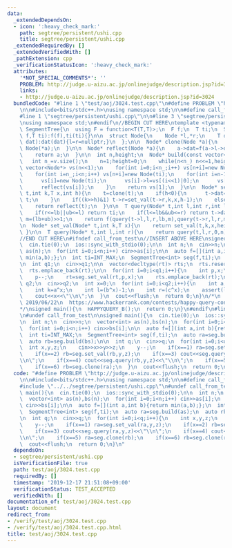 ```yaml
---
data:
  _extendedDependsOn:
  - icon: ':heavy_check_mark:'
    path: segtree/persistent/ushi.cpp
    title: segtree/persistent/ushi.cpp
  _extendedRequiredBy: []
  _extendedVerifiedWith: []
  _pathExtension: cpp
  _verificationStatusIcon: ':heavy_check_mark:'
  attributes:
    '*NOT_SPECIAL_COMMENTS*': ''
    PROBLEM: http://judge.u-aizu.ac.jp/onlinejudge/description.jsp?id=3024
    links:
    - http://judge.u-aizu.ac.jp/onlinejudge/description.jsp?id=3024
  bundledCode: "#line 1 \"test/aoj/3024.test.cpp\"\n#define PROBLEM \"http://judge.u-aizu.ac.jp/onlinejudge/description.jsp?id=3024\"\
    \n\n#include<bits/stdc++.h>\nusing namespace std;\n\n#define call_from_test\n\
    #line 1 \"segtree/persistent/ushi.cpp\"\n\n#line 3 \"segtree/persistent/ushi.cpp\"\
    \nusing namespace std;\n#endif\n//BEGIN CUT HERE\ntemplate <typename T>\nstruct\
    \ SegmentTree{\n  using F = function<T(T,T)>;\n  F f;\n  T ti;\n  SegmentTree(F\
    \ f,T ti):f(f),ti(ti){}\n\n  struct Node{\n    Node *l,*r;\n    T dat;\n    Node(T\
    \ dat):dat(dat){l=r=nullptr;}\n  };\n\n  Node* clone(Node *a){\n    return new\
    \ Node(*a);\n  }\n\n  Node* reflect(Node *a){\n    a->dat=f(a->l->dat,a->r->dat);\n\
    \    return a;\n  }\n\n  int n,height;\n  Node* build(const vector<T> &v){\n \
    \   int n_=v.size();\n    n=1;height=0;\n    while(n<n_) n<<=1,height++;\n   \
    \ vector<Node*> vs(n<<1);\n    for(int i=0;i<n_;i++) vs[n+i]=new Node(v[i]);\n\
    \    for(int i=n_;i<n;i++) vs[n+i]=new Node(ti);\n    for(int i=n-1;i;i--){\n\
    \      vs[i]=new Node(ti);\n      vs[i]->l=vs[(i<<1)|0];\n      vs[i]->r=vs[(i<<1)|1];\n\
    \      reflect(vs[i]);\n    }\n    return vs[1];\n  }\n\n  Node* set_val(Node*\
    \ t,int k,T x,int h){\n    t=clone(t);\n    if(h<0){\n      t->dat=x;\n      return\
    \ t;\n    }\n    if((k>>h)&1) t->r=set_val(t->r,k,x,h-1);\n    else t->l=set_val(t->l,k,x,h-1);\n\
    \    return reflect(t);\n  }\n\n  T query(Node* t,int l,int r,int lb,int ub){\n\
    \    if(r<=lb||ub<=l) return ti;\n    if(l<=lb&&ub<=r) return t->dat;\n    int\
    \ m=(lb+ub)>>1;\n    return f(query(t->l,l,r,lb,m),query(t->r,l,r,m,ub));\n  }\n\
    \n  Node* set_val(Node* t,int k,T x){\n    return set_val(t,k,x,height-1);\n \
    \ }\n\n  T query(Node* t,int l,int r){\n    return query(t,l,r,0,n);\n  }\n};\n\
    //END CUT HERE\n#ifndef call_from_test\n//INSERT ABOVE HERE\nsigned HAPPYQUERY_B(){\n\
    \  cin.tie(0);\n  ios::sync_with_stdio(0);\n\n  int n;\n  cin>>n;\n  vector<int>\
    \ as(n);\n  for(int i=0;i<n;i++) cin>>as[i];\n\n  auto f=[](int a,int b){return\
    \ min(a,b);};\n  int ti=INT_MAX;\n  SegmentTree<int> seg(f,ti);\n  auto rt=seg.build(as);\n\
    \n  int q1;\n  cin>>q1;\n\n  vector<decltype(rt)> rts;\n  rts.reserve(q1+1);\n\
    \  rts.emplace_back(rt);\n\n  for(int i=0;i<q1;i++){\n    int p,x;\n    cin>>p>>x;\n\
    \    p--;\n    rt=seg.set_val(rt,p,x);\n    rts.emplace_back(rt);\n  }\n\n  int\
    \ q2;\n  cin>>q2;\n  int x=0;\n  for(int i=0;i<q2;i++){\n    int a,b,c;\n    cin>>a>>b>>c;\n\
    \    int k=a^x;\n    int l=(b^x)-1;\n    int r=(c^x);\n    assert(l<r);\n    x=seg.query(rts[k],l,r);\n\
    \    cout<<x<<\"\\n\";\n  }\n  cout<<flush;\n  return 0;\n}\n/*\n  verified on\
    \ 2019/06/22\n  https://www.hackerrank.com/contests/happy-query-contest/challenges/minimum-history-query\n\
    */\nsigned main(){\n  HAPPYQUERY_B();\n  return 0;\n}\n#endif\n#line 8 \"test/aoj/3024.test.cpp\"\
    \n#undef call_from_test\n\nsigned main(){\n  cin.tie(0);\n  ios::sync_with_stdio(0);\n\
    \n  int n;\n  cin>>n;\n  vector<int> as(n),bs(n);\n  for(int i=0;i<n;i++) cin>>as[i];\n\
    \  for(int i=0;i<n;i++) cin>>bs[i];\n\n  auto f=[](int a,int b){return min(a,b);};\n\
    \  int ti=INT_MAX;\n  SegmentTree<int> seg(f,ti);\n  auto ra=seg.build(as);\n\
    \  auto rb=seg.build(bs);\n\n  int q;\n  cin>>q;\n  for(int i=0;i<q;i++){\n  \
    \  int x,y,z;\n    cin>>x>>y>>z;\n    y--;\n    if(x==1) ra=seg.set_val(ra,y,z);\n\
    \    if(x==2) rb=seg.set_val(rb,y,z);\n    if(x==3) cout<<seg.query(ra,y,z)<<\"\
    \\n\";\n    if(x==4) cout<<seg.query(rb,y,z)<<\"\\n\";\n    if(x==5) ra=seg.clone(rb);\n\
    \    if(x==6) rb=seg.clone(ra);\n  }\n  cout<<flush;\n  return 0;\n}\n"
  code: "#define PROBLEM \"http://judge.u-aizu.ac.jp/onlinejudge/description.jsp?id=3024\"\
    \n\n#include<bits/stdc++.h>\nusing namespace std;\n\n#define call_from_test\n\
    #include \"../../segtree/persistent/ushi.cpp\"\n#undef call_from_test\n\nsigned\
    \ main(){\n  cin.tie(0);\n  ios::sync_with_stdio(0);\n\n  int n;\n  cin>>n;\n\
    \  vector<int> as(n),bs(n);\n  for(int i=0;i<n;i++) cin>>as[i];\n  for(int i=0;i<n;i++)\
    \ cin>>bs[i];\n\n  auto f=[](int a,int b){return min(a,b);};\n  int ti=INT_MAX;\n\
    \  SegmentTree<int> seg(f,ti);\n  auto ra=seg.build(as);\n  auto rb=seg.build(bs);\n\
    \n  int q;\n  cin>>q;\n  for(int i=0;i<q;i++){\n    int x,y,z;\n    cin>>x>>y>>z;\n\
    \    y--;\n    if(x==1) ra=seg.set_val(ra,y,z);\n    if(x==2) rb=seg.set_val(rb,y,z);\n\
    \    if(x==3) cout<<seg.query(ra,y,z)<<\"\\n\";\n    if(x==4) cout<<seg.query(rb,y,z)<<\"\
    \\n\";\n    if(x==5) ra=seg.clone(rb);\n    if(x==6) rb=seg.clone(ra);\n  }\n\
    \  cout<<flush;\n  return 0;\n}\n"
  dependsOn:
  - segtree/persistent/ushi.cpp
  isVerificationFile: true
  path: test/aoj/3024.test.cpp
  requiredBy: []
  timestamp: '2019-12-17 21:51:08+09:00'
  verificationStatus: TEST_ACCEPTED
  verifiedWith: []
documentation_of: test/aoj/3024.test.cpp
layout: document
redirect_from:
- /verify/test/aoj/3024.test.cpp
- /verify/test/aoj/3024.test.cpp.html
title: test/aoj/3024.test.cpp
---
```


